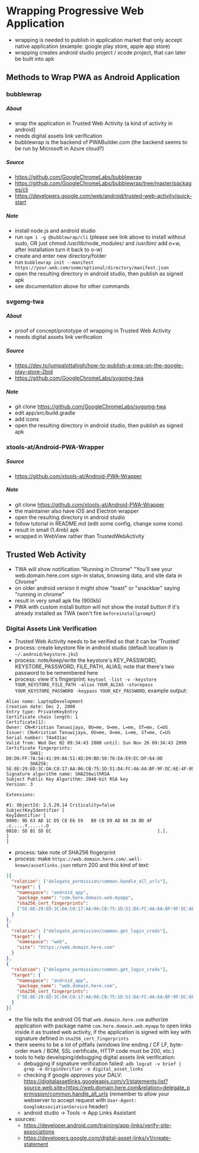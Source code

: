 # Wrapping Progressive Web Application
- wrapping is needed to publish in application market that only accept native application (example: google play store, apple app store)
- wrapping creates android studio project / xcode project, that can later be built into apk

## Methods to Wrap PWA as Android Application

### bubblewrap

##### About
- wrap the application in Trusted Web Activity (a kind of activity in android)
- needs digital assets link verification
- bubblewrap is the backend of PWABuilder.com (the backend seems to be run by Microsoft in Azure cloud?)

##### Source
- https://github.com/GoogleChromeLabs/bubblewrap
- https://github.com/GoogleChromeLabs/bubblewrap/tree/master/packages/cli
- https://developers.google.com/web/android/trusted-web-activity/quick-start

##### Note
- install node.js and android studio
- run ```npm i -g @bubblewrap/cli``` (please see link above to install without sudo, OR just chmod /usr/lib/node_modules/ and /usr/bin/ add o+w, after installation turn it back to o-w)
- create and enter new directory/folder
- run ```bubblewrap init --manifest https://your.web.com/some/optional/directory/manifest.json```
- open the resulting directory in android studio, then publish as signed apk
- see documentation above for other commands

### svgomg-twa

##### About
- proof of concept/prototype of wrapping in Trusted Web Activity
- needs digital assets link verification

##### Source
- https://dev.to/jumpalottahigh/how-to-publish-a-pwa-on-the-google-play-store-2bid
- https://github.com/GoogleChromeLabs/svgomg-twa

##### Note
- git clone https://github.com/GoogleChromeLabs/svgomg-twa
- edit app/src/build.gradle
- add icons
- open the resulting directory in android studio, then publish as signed apk

### xtools-at/Android-PWA-Wrapper

##### Source
- https://github.com/xtools-at/Android-PWA-Wrapper

##### Note
- git clone https://github.com/xtools-at/Android-PWA-Wrapper
- the maintainer also have iOS and Electron wrapper
- open the resulting directory in android studio
- follow tutorial in README.md (edit some config, change some icons)
- result in small (1.4mb) apk
- wrapped in WebView rather than TrustedWebActivity


## Trusted Web Activity
- TWA will show notification "Running in Chrome" "You'll see your web.domain.here.com sign-in status, browsing data, and site data in Chrome"
- on older android version it might show "toast" or "snackbar" saying "running in chrome"
- result in very small apk file (900kb)
- PWA with custom install button will not show the install button if it's already installed as TWA (won't fire ```beforeinstallprompt```)

### Digital Assets Link Verification
- Trusted Web Activity needs to be verified so that it can be 'Trusted'
- process: create keystore file in android studio (default location is ```~/.android/keystore.jks```)
- process: note/keep/write the keystore's KEY_PASSWORD, KEYSTORE_PASSWORD, FILE_PATH, ALIAS; note that there's two password to be remembered here
- process: view it's fingerprint: ```keytool -list -v -keystore YOUR_KEYSTORE_FILE_PATH -alias YOUR_ALIAS -storepass YOUR_KEYSTORE_PASSWORD -keypass YOUR_KEY_PASSWORD```, example output:
```
Alias name: LaptopDevelopment
Creation date: Dec 2, 2000
Entry type: PrivateKeyEntry
Certificate chain length: 1
Certificate[1]:
Owner: CN=Kristian Tanuwijaya, OU=me, O=me, L=me, ST=me, C=US
Issuer: CN=Kristian Tanuwijaya, OU=me, O=me, L=me, ST=me, C=US
Serial number: 74a431ac
Valid from: Wed Dec 02 09:34:43 2000 until: Sun Nov 26 09:34:43 2999
Certificate fingerprints:
         SHA1: D8:D6:FF:7A:54:41:99:8A:51:4D:D9:BD:50:76:EA:E9:EC:DF:64:0D
         SHA256: 5E:8E:29:ED:3C:DA:C8:17:AA:06:CB:75:1D:51:D4:FC:4A:6A:BF:9F:DC:6E:4F:09:C5:40:E9:58:38:CE:68:F8
Signature algorithm name: SHA256withRSA
Subject Public Key Algorithm: 2048-bit RSA key
Version: 3

Extensions: 

#1: ObjectId: 2.5.29.14 Criticality=false
SubjectKeyIdentifier [
KeyIdentifier [
0000: 9D 63 AD 1C D5 C8 E6 59   B0 C8 D9 AD 88 3A 8D 4F  .c.....Y.....:.O
0010: 5D B1 5D EC                                        ].].
]
]
```
- process: take note of SHA256 fingerprint
- process: make ```https://web.domain.here.com/.well-known/assetlinks.json``` return 200 and this kind of text:
```json
[{
  "relation": ["delegate_permission/common.handle_all_urls"],
  "target": {
    "namespace": "android_app",
    "package_name": "com.here.domain.web.myapp",
    "sha256_cert_fingerprints":
    ["5E:8E:29:ED:3C:DA:C8:17:AA:06:CB:75:1D:51:D4:FC:4A:6A:BF:9F:DC:6E:4F:09:C5:40:E9:58:38:CE:68:F8"]
  }
},
{
  "relation": ["delegate_permission/common.get_login_creds"],
  "target": {
    "namespace": "web",
    "site": "https://web.domain.here.com"
  }
},
{
  "relation": ["delegate_permission/common.get_login_creds"],
  "target": {
    "namespace": "android_app",
    "package_name": "web.domain.here.com",
    "sha256_cert_fingerprints":
    ["5E:8E:29:ED:3C:DA:C8:17:AA:06:CB:75:1D:51:D4:FC:4A:6A:BF:9F:DC:6E:4F:09:C5:40:E9:58:38:CE:68:F8"]
  }
}]
```
- the file tells the android OS that ```web.domain.here.com``` authorize application with package name ```com.here.domain.web.myapp``` to open links inside it as trusted web activity, if the application is signed with key with signature defined in ```sha256_cert_fingerprints```
- there seems to be a lot of pitfalls (windows line ending / CF LF, byte-order mark / BOM, SSL certificate, HTTP code must be 200, etc.)
- tools to help developing/debugging digital assets link verification:
    - debugging if signature verification failed: ```adb logcat -v brief | grep -e OriginVerifier -e digital_asset_links```
    - checking if google _approves_ your DALV: https://digitalassetlinks.googleapis.com/v1/statements:list?source.web.site=https://web.domain.here.com&relation=delegate_permission/common.handle_all_urls (remember to allow your webserver to accept request with ```User-Agent: GoogleAssociationService``` header)
    - android studio -> Tools -> App Links Assistant
- sources:
    - https://developer.android.com/training/app-links/verify-site-associations
    - https://developers.google.com/digital-asset-links/v1/create-statement

